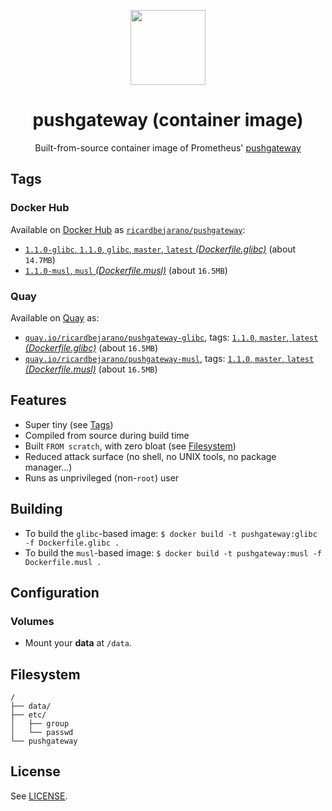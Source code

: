 <p align="center"><img src="https://emojipedia-us.s3.dualstack.us-west-1.amazonaws.com/thumbs/320/apple/198/fire-engine_1f692.png" width="120px"></p>
<h1 align="center">pushgateway (container image)</h1>
<p align="center">Built-from-source container image of Prometheus' <a href="https://github.com/prometheus/pushgateway">pushgateway</a></p>


## Tags

### Docker Hub

Available on [Docker Hub](https://hub.docker.com) as [`ricardbejarano/pushgateway`](https://hub.docker.com/r/ricardbejarano/pushgateway):

- [`1.1.0-glibc`, `1.1.0`, `glibc`, `master`, `latest` *(Dockerfile.glibc)*](https://github.com/ricardbejarano/pushgateway/blob/master/Dockerfile.glibc) (about `14.7MB`)
- [`1.1.0-musl`, `musl` *(Dockerfile.musl)*](https://github.com/ricardbejarano/pushgateway/blob/master/Dockerfile.musl) (about `16.5MB`)

### Quay

Available on [Quay](https://quay.io) as:

- [`quay.io/ricardbejarano/pushgateway-glibc`](https://quay.io/repository/ricardbejarano/pushgateway-glibc), tags: [`1.1.0`, `master`, `latest` *(Dockerfile.glibc)*](https://github.com/ricardbejarano/pushgateway/blob/master/Dockerfile.glibc) (about `16.5MB`)
- [`quay.io/ricardbejarano/pushgateway-musl`](https://quay.io/repository/ricardbejarano/pushgateway-musl), tags: [`1.1.0`, `master`, `latest` *(Dockerfile.musl)*](https://github.com/ricardbejarano/pushgateway/blob/master/Dockerfile.musl) (about `16.5MB`)


## Features

* Super tiny (see [Tags](#tags))
* Compiled from source during build time
* Built `FROM scratch`, with zero bloat (see [Filesystem](#filesystem))
* Reduced attack surface (no shell, no UNIX tools, no package manager...)
* Runs as unprivileged (non-`root`) user


## Building

- To build the `glibc`-based image: `$ docker build -t pushgateway:glibc -f Dockerfile.glibc .`
- To build the `musl`-based image: `$ docker build -t pushgateway:musl -f Dockerfile.musl .`


## Configuration

### Volumes

- Mount your **data** at `/data`.


## Filesystem

```
/
├── data/
├── etc/
│   ├── group
│   └── passwd
└── pushgateway
```


## License

See [LICENSE](https://github.com/ricardbejarano/pushgateway/blob/master/LICENSE).

